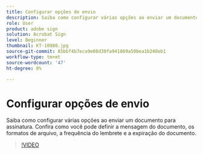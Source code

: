 ```yaml
---
title: Configurar opções de envio
description: Saiba como configurar várias opções ao enviar um documento para assinatura
role: User
product: adobe sign
solution: Acrobat Sign
level: Beginner
thumbnail: KT-10980.jpg
source-git-commit: 85bbf4b7eca9e08d30fa941869a50bea1b248eb1
workflow-type: tm+mt
source-wordcount: '47'
ht-degree: 0%

---
```


# Configurar opções de envio

Saiba como configurar várias opções ao enviar um documento para assinatura. Confira como você pode definir a mensagem do documento, os formatos de arquivo, a frequência do lembrete e a expiração do documento.

>[!VIDEO](https://video.tv.adobe.com/v/346675?hidetitle=true)
